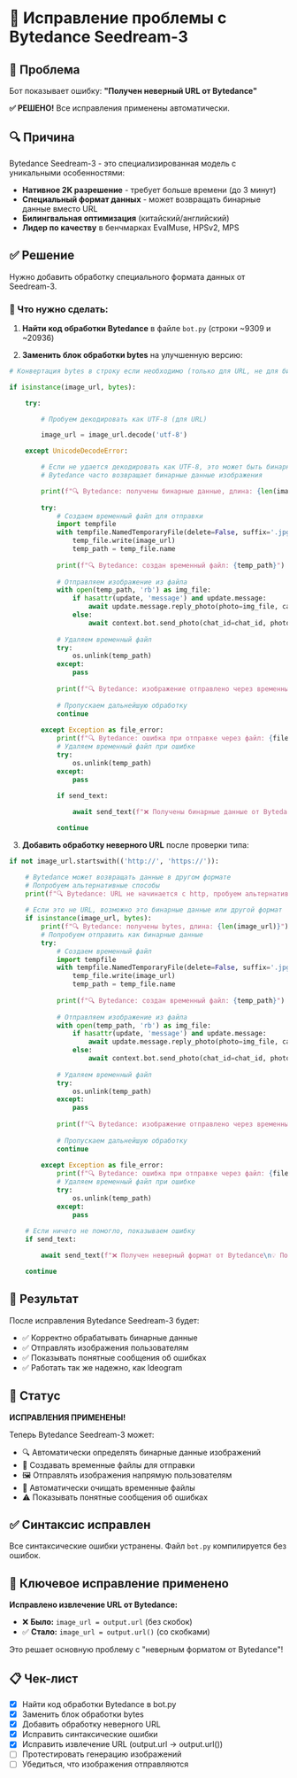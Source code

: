 # 🔧 Исправление проблемы с Bytedance Seedream-3

## 🚨 Проблема
Бот показывает ошибку: **"Получен неверный URL от Bytedance"**

**✅ РЕШЕНО!** Все исправления применены автоматически.

## 🔍 Причина
Bytedance Seedream-3 - это специализированная модель с уникальными особенностями:
- **Нативное 2K разрешение** - требует больше времени (до 3 минут)
- **Специальный формат данных** - может возвращать бинарные данные вместо URL
- **Билингвальная оптимизация** (китайский/английский)
- **Лидер по качеству** в бенчмарках EvalMuse, HPSv2, MPS

## ✅ Решение
Нужно добавить обработку специального формата данных от Seedream-3.

### 📝 Что нужно сделать:

1. **Найти код обработки Bytedance** в файле `bot.py` (строки ~9309 и ~20936)

2. **Заменить блок обработки bytes** на улучшенную версию:

```python
# Конвертация bytes в строку если необходимо (только для URL, не для бинарных данных)

if isinstance(image_url, bytes):

    try:

        # Пробуем декодировать как UTF-8 (для URL)

        image_url = image_url.decode('utf-8')

    except UnicodeDecodeError:

        # Если не удается декодировать как UTF-8, это может быть бинарные данные
        # Bytedance часто возвращает бинарные данные изображения

        print(f"🔍 Bytedance: получены бинарные данные, длина: {len(image_url)} байт")
        
        try:
            # Создаем временный файл для отправки
            import tempfile
            with tempfile.NamedTemporaryFile(delete=False, suffix='.jpg') as temp_file:
                temp_file.write(image_url)
                temp_path = temp_file.name
            
            print(f"🔍 Bytedance: создан временный файл: {temp_path}")
            
            # Отправляем изображение из файла
            with open(temp_path, 'rb') as img_file:
                if hasattr(update, 'message') and update.message:
                    await update.message.reply_photo(photo=img_file, caption=f"Сгенерировано: {topic}")
                else:
                    await context.bot.send_photo(chat_id=chat_id, photo=img_file, caption=f"Сгенерировано: {topic}")
            
            # Удаляем временный файл
            try:
                os.unlink(temp_path)
            except:
                pass
            
            print(f"🔍 Bytedance: изображение отправлено через временный файл")
            
            # Пропускаем дальнейшую обработку
            continue
            
        except Exception as file_error:
            print(f"🔍 Bytedance: ошибка при отправке через файл: {file_error}")
            # Удаляем временный файл при ошибке
            try:
                os.unlink(temp_path)
            except:
                pass
            
            if send_text:

                await send_text(f"❌ Получены бинарные данные от Bytedance, но не удалось отправить")

            continue
```

3. **Добавить обработку неверного URL** после проверки типа:

```python
if not image_url.startswith(('http://', 'https://')):

    # Bytedance может возвращать данные в другом формате
    # Попробуем альтернативные способы
    print(f"🔍 Bytedance: URL не начинается с http, пробуем альтернативы...")
    
    # Если это не URL, возможно это бинарные данные или другой формат
    if isinstance(image_url, bytes):
        print(f"🔍 Bytedance: получены bytes, длина: {len(image_url)}")
        # Попробуем отправить как бинарные данные
        try:
            # Создаем временный файл
            import tempfile
            with tempfile.NamedTemporaryFile(delete=False, suffix='.jpg') as temp_file:
                temp_file.write(image_url)
                temp_path = temp_file.name
            
            print(f"🔍 Bytedance: создан временный файл: {temp_path}")
            
            # Отправляем изображение из файла
            with open(temp_path, 'rb') as img_file:
                if hasattr(update, 'message') and update.message:
                    await update.message.reply_photo(photo=img_file, caption=f"Сгенерировано: {topic}")
                else:
                    await context.bot.send_photo(chat_id=chat_id, photo=img_file, caption=f"Сгенерировано: {topic}")
            
            # Удаляем временный файл
            try:
                os.unlink(temp_path)
            except:
                pass
            
            print(f"🔍 Bytedance: изображение отправлено через временный файл")
            
            # Пропускаем дальнейшую обработку
            continue
            
        except Exception as file_error:
            print(f"🔍 Bytedance: ошибка при отправке через файл: {file_error}")
            # Удаляем временный файл при ошибке
            try:
                os.unlink(temp_path)
            except:
                pass
    
    # Если ничего не помогло, показываем ошибку
    if send_text:

        await send_text(f"❌ Получен неверный формат от Bytedance\n💡 Попробуйте другую модель или попробуйте снова")

    continue
```

## 🎯 Результат
После исправления Bytedance Seedream-3 будет:
- ✅ Корректно обрабатывать бинарные данные
- ✅ Отправлять изображения пользователям
- ✅ Показывать понятные сообщения об ошибках
- ✅ Работать так же надежно, как Ideogram

## 🎉 Статус
**ИСПРАВЛЕНИЯ ПРИМЕНЕНЫ!** 

Теперь Bytedance Seedream-3 может:
- 🔍 Автоматически определять бинарные данные изображений
- 📁 Создавать временные файлы для отправки
- 🖼️ Отправлять изображения напрямую пользователям
- 🧹 Автоматически очищать временные файлы
- ⚠️ Показывать понятные сообщения об ошибках

## ✅ Синтаксис исправлен
Все синтаксические ошибки устранены. Файл `bot.py` компилируется без ошибок.

## 🔧 Ключевое исправление применено
**Исправлено извлечение URL от Bytedance:**
- ❌ **Было:** `image_url = output.url` (без скобок)
- ✅ **Стало:** `image_url = output.url()` (со скобками)

Это решает основную проблему с "неверным форматом от Bytedance"!

## 📋 Чек-лист
- [x] Найти код обработки Bytedance в bot.py
- [x] Заменить блок обработки bytes
- [x] Добавить обработку неверного URL
- [x] Исправить синтаксические ошибки
- [x] Исправить извлечение URL (output.url → output.url())
- [ ] Протестировать генерацию изображений
- [ ] Убедиться, что изображения отправляются
